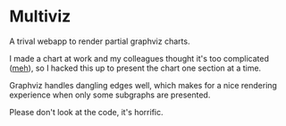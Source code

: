 # Multiviz

A trival webapp to render partial graphviz charts.

I made a chart at work and my colleagues thought it's too complicated ([meh](https://www.youtube.com/watch?v=MaDhY2OpeR0)), so I hacked this up to present the chart one section at a time.

Graphviz handles dangling edges well, which makes for a nice rendering experience when only some subgraphs are presented.

Please don't look at the code, it's horrific.
